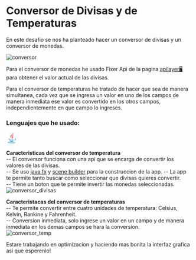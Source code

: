 # Conversor de Divisas y de Temperaturas

En este desafio se nos ha planteado hacer un conversor de divisas y un conversor de monedas.  


![conversor](https://github.com/boogramer/divisasNtempConverter/assets/125413596/f9a3fef5-7b48-451f-9c05-7e0fe01b5ab5)


Para el conversor de monedas he usado Fixer Api de la pagina [apilayer🖥](apilayer.com) para obtener el valor actual de las divisas.

Para el conversor de temperaturas he tratado de hacer que sea de manera simultanea, cada vez que se ingresa un valor en uno de los campos
de manera inmediata ese valor es convertido en los otros campos, independientemente en que campo lo ingreses.

### Lenguajes que he usado:
<div align="left">
  <img src="https://github.com/devicons/devicon/blob/master/icons/java/java-original.svg" width='30px'>
</div>

**Caracteristicas del conversor de temperatura**  
-- El conversor funciona con una api que se encarga de convertir los valores de las divisas.  
-- Se uso [java fx](https://openjfx.io/) y [scene builder](https://gluonhq.com/products/scene-builder) para la construccion de la app.
-- La app te permite tanto buscar como seleccionar que divisas quieres convertir.  
-- Tiene un boton que te permite invertir las monedas seleccionadas.  
![conversor_divisas](https://github.com/boogramer/divisasNtempConverter/assets/125413596/0e2e676b-36e5-466f-bed4-f8ac50cf8246)


**Caracteristacas del conversor de temperaturas**  
-- Te permite convertir entre cuatro unidades de temperatura: Celsius, Kelvin, Rankine y Fahrenheit.  
-- Conversion inmediata, solo ingrese un valor en un campo y de manera inmediata en los demas campos se hara la conversion.  
![conversor_temp](https://github.com/boogramer/divisasNtempConverter/assets/125413596/c3048bcb-97d4-4cb5-a084-47dffc8d1990)

Estare trabajando en optimizacion y haciendo mas bonita la interfaz grafica asi que esperenlo!
